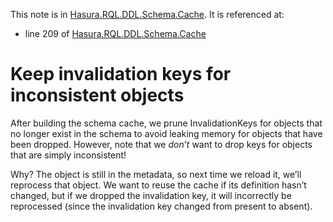 This note is in [Hasura.RQL.DDL.Schema.Cache](https://github.com/hasura/graphql-engine/blob/master/server/src-lib/Hasura/RQL/DDL/Schema/Cache.hs#L1252).
It is referenced at:
  - line 209 of [Hasura.RQL.DDL.Schema.Cache](https://github.com/hasura/graphql-engine/blob/master/server/src-lib/Hasura/RQL/DDL/Schema/Cache.hs#L209)

# Keep invalidation keys for inconsistent objects

After building the schema cache, we prune InvalidationKeys for objects
that no longer exist in the schema to avoid leaking memory for objects
that have been dropped. However, note that we *don’t* want to drop
keys for objects that are simply inconsistent!

Why? The object is still in the metadata, so next time we reload it,
we’ll reprocess that object. We want to reuse the cache if its
definition hasn’t changed, but if we dropped the invalidation key, it
will incorrectly be reprocessed (since the invalidation key changed
from present to absent).
